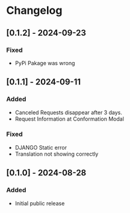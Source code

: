 # Changelog

## \[0.1.2\] - 2024-09-23

### Fixed

- PyPi Pakage was wrong

## \[0.1.1\] - 2024-09-11

### Added

- Canceled Requests disappear after 3 days.
- Request Information at Conformation Modal

### Fixed

- DJANGO Static error
- Translation not showing correctly

## \[0.1.0\] - 2024-08-28

### Added

- Initial public release
